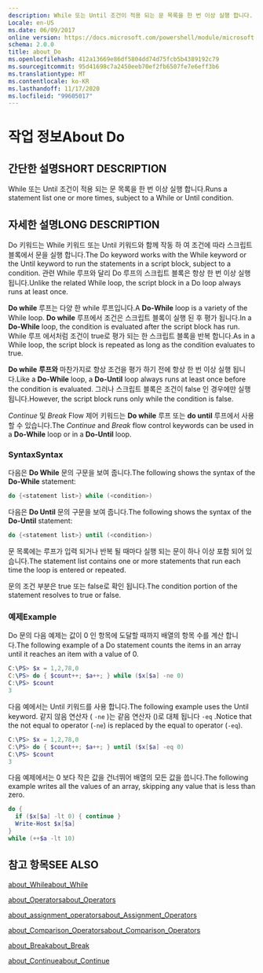 ```yaml
---
description: While 또는 Until 조건이 적용 되는 문 목록을 한 번 이상 실행 합니다.
Locale: en-US
ms.date: 06/09/2017
online version: https://docs.microsoft.com/powershell/module/microsoft.powershell.core/about/about_do?view=powershell-7.2&WT.mc_id=ps-gethelp
schema: 2.0.0
title: about_Do
ms.openlocfilehash: 412a13669e86df5804dd74d75fcb5b4389192c79
ms.sourcegitcommit: 95d41698c7a2450eeb70ef2fb6507fe7e6eff3b6
ms.translationtype: MT
ms.contentlocale: ko-KR
ms.lasthandoff: 11/17/2020
ms.locfileid: "99605017"
---
```

# <a name="about-do"></a><span data-ttu-id="2bf0b-103">작업 정보</span><span class="sxs-lookup"><span data-stu-id="2bf0b-103">About Do</span></span>

## <a name="short-description"></a><span data-ttu-id="2bf0b-104">간단한 설명</span><span class="sxs-lookup"><span data-stu-id="2bf0b-104">SHORT DESCRIPTION</span></span>
<span data-ttu-id="2bf0b-105">While 또는 Until 조건이 적용 되는 문 목록을 한 번 이상 실행 합니다.</span><span class="sxs-lookup"><span data-stu-id="2bf0b-105">Runs a statement list one or more times, subject to a While or Until condition.</span></span>

## <a name="long-description"></a><span data-ttu-id="2bf0b-106">자세한 설명</span><span class="sxs-lookup"><span data-stu-id="2bf0b-106">LONG DESCRIPTION</span></span>

<span data-ttu-id="2bf0b-107">Do 키워드는 While 키워드 또는 Until 키워드와 함께 작동 하 여 조건에 따라 스크립트 블록에서 문을 실행 합니다.</span><span class="sxs-lookup"><span data-stu-id="2bf0b-107">The Do keyword works with the While keyword or the Until keyword to run the statements in a script block, subject to a condition.</span></span> <span data-ttu-id="2bf0b-108">관련 While 루프와 달리 Do 루프의 스크립트 블록은 항상 한 번 이상 실행 됩니다.</span><span class="sxs-lookup"><span data-stu-id="2bf0b-108">Unlike the related While loop, the script block in a Do loop always runs at least once.</span></span>

<span data-ttu-id="2bf0b-109">**Do while** 루프는 다양 한 while 루프입니다.</span><span class="sxs-lookup"><span data-stu-id="2bf0b-109">A **Do-While** loop is a variety of the While loop.</span></span> <span data-ttu-id="2bf0b-110">**Do while** 루프에서 조건은 스크립트 블록이 실행 된 후 평가 됩니다.</span><span class="sxs-lookup"><span data-stu-id="2bf0b-110">In a **Do-While** loop, the condition is evaluated after the script block has run.</span></span> <span data-ttu-id="2bf0b-111">While 루프 에서처럼 조건이 true로 평가 되는 한 스크립트 블록을 반복 합니다.</span><span class="sxs-lookup"><span data-stu-id="2bf0b-111">As in a While loop, the script block is repeated as long as the condition evaluates to true.</span></span>

<span data-ttu-id="2bf0b-112">**Do while** **루프와** 마찬가지로 항상 조건을 평가 하기 전에 항상 한 번 이상 실행 됩니다.</span><span class="sxs-lookup"><span data-stu-id="2bf0b-112">Like a **Do-While** loop, a **Do-Until** loop always runs at least once before the condition is evaluated.</span></span> <span data-ttu-id="2bf0b-113">그러나 스크립트 블록은 조건이 false 인 경우에만 실행 됩니다.</span><span class="sxs-lookup"><span data-stu-id="2bf0b-113">However, the script block runs only while the condition is false.</span></span>

<span data-ttu-id="2bf0b-114">*Continue* 및 *Break* Flow 제어 키워드는 **Do while** 루프 또는 **do until** 루프에서 사용할 수 있습니다.</span><span class="sxs-lookup"><span data-stu-id="2bf0b-114">The *Continue* and *Break* flow control keywords can be used in a **Do-While** loop or in a **Do-Until** loop.</span></span>

### <a name="syntax"></a><span data-ttu-id="2bf0b-115">Syntax</span><span class="sxs-lookup"><span data-stu-id="2bf0b-115">Syntax</span></span>

<span data-ttu-id="2bf0b-116">다음은 **Do While** 문의 구문을 보여 줍니다.</span><span class="sxs-lookup"><span data-stu-id="2bf0b-116">The following shows the syntax of the **Do-While** statement:</span></span>

```powershell
do {<statement list>} while (<condition>)
```

<span data-ttu-id="2bf0b-117">다음은 **Do Until** 문의 구문을 보여 줍니다.</span><span class="sxs-lookup"><span data-stu-id="2bf0b-117">The following shows the syntax of the **Do-Until** statement:</span></span>

```powershell
do {<statement list>} until (<condition>)
```

<span data-ttu-id="2bf0b-118">문 목록에는 루프가 입력 되거나 반복 될 때마다 실행 되는 문이 하나 이상 포함 되어 있습니다.</span><span class="sxs-lookup"><span data-stu-id="2bf0b-118">The statement list contains one or more statements that run each time the loop is entered or repeated.</span></span>

<span data-ttu-id="2bf0b-119">문의 조건 부분은 true 또는 false로 확인 됩니다.</span><span class="sxs-lookup"><span data-stu-id="2bf0b-119">The condition portion of the statement resolves to true or false.</span></span>

### <a name="example"></a><span data-ttu-id="2bf0b-120">예제</span><span class="sxs-lookup"><span data-stu-id="2bf0b-120">Example</span></span>

<span data-ttu-id="2bf0b-121">Do 문의 다음 예제는 값이 0 인 항목에 도달할 때까지 배열의 항목 수를 계산 합니다.</span><span class="sxs-lookup"><span data-stu-id="2bf0b-121">The following example of a Do statement counts the items in an array until it reaches an item with a value of 0.</span></span>

```powershell
C:\PS> $x = 1,2,78,0
C:\PS> do { $count++; $a++; } while ($x[$a] -ne 0)
C:\PS> $count
3
```

<span data-ttu-id="2bf0b-122">다음 예에서는 Until 키워드를 사용 합니다.</span><span class="sxs-lookup"><span data-stu-id="2bf0b-122">The following example uses the Until keyword.</span></span> <span data-ttu-id="2bf0b-123">같지 않음 연산자 ( `-ne` )는 같음 연산자 ()로 대체 됩니다 `-eq` .</span><span class="sxs-lookup"><span data-stu-id="2bf0b-123">Notice that the not equal to operator (`-ne`) is replaced by the equal to operator (`-eq`).</span></span>

```powershell
C:\PS> $x = 1,2,78,0
C:\PS> do { $count++; $a++; } until ($x[$a] -eq 0)
C:\PS> $count
3
```

<span data-ttu-id="2bf0b-124">다음 예제에서는 0 보다 작은 값을 건너뛰어 배열의 모든 값을 씁니다.</span><span class="sxs-lookup"><span data-stu-id="2bf0b-124">The following example writes all the values of an array, skipping any value that is less than zero.</span></span>

```powershell
do {
  if ($x[$a] -lt 0) { continue }
  Write-Host $x[$a]
}
while (++$a -lt 10)
```

## <a name="see-also"></a><span data-ttu-id="2bf0b-125">참고 항목</span><span class="sxs-lookup"><span data-stu-id="2bf0b-125">SEE ALSO</span></span>

[<span data-ttu-id="2bf0b-126">about_While</span><span class="sxs-lookup"><span data-stu-id="2bf0b-126">about_While</span></span>](about_While.md)

[<span data-ttu-id="2bf0b-127">about_Operators</span><span class="sxs-lookup"><span data-stu-id="2bf0b-127">about_Operators</span></span>](about_Operators.md)

[<span data-ttu-id="2bf0b-128">about_assignment_operators</span><span class="sxs-lookup"><span data-stu-id="2bf0b-128">about_Assignment_Operators</span></span>](about_Assignment_Operators.md)

[<span data-ttu-id="2bf0b-129">about_Comparison_Operators</span><span class="sxs-lookup"><span data-stu-id="2bf0b-129">about_Comparison_Operators</span></span>](about_Comparison_Operators.md)

[<span data-ttu-id="2bf0b-130">about_Break</span><span class="sxs-lookup"><span data-stu-id="2bf0b-130">about_Break</span></span>](about_Break.md)

[<span data-ttu-id="2bf0b-131">about_Continue</span><span class="sxs-lookup"><span data-stu-id="2bf0b-131">about_Continue</span></span>](about_Continue.md)

